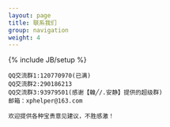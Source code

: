 ```yaml
---
layout: page
title: 联系我们
group: navigation
weight: 4
---
```


{% include JB/setup %}

	QQ交流群1:120770970(已满)
	QQ交流群2:290186213
	QQ交流群3:93979501(感谢【韓╱/.安静】提供的超级群)
	邮箱：xphelper@163.com
	
	欢迎提供各种宝贵意见建议，不胜感激！